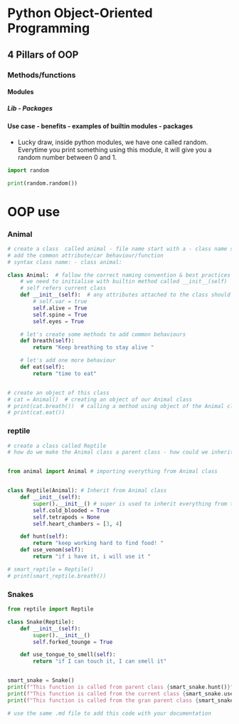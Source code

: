 # Python Object-Oriented Programming
## 4 Pillars of OOP
### Methods/functions
#### Modules
##### Lib - Packages

#### Use case - benefits - examples of builtin modules - packages
- Lucky draw, inside python modules, we have one called random. Everytime you print something using this module, it will give you a random number between 0 and 1.
```python
import random

print(random.random())
```

# OOP use
### Animal 

```python
# create a class  called animal - file name start with a - class name start with A
# add the common attribute/car behaviour/function
# syntax class name: - class animal:

class Animal:  # fallow the correct naming convention & best practices
    # we need to initialise with builtin method called __init__(self)
    # self refers current class
    def __init__(self):  # any attributes attached to the class should be part of init method
        # self.var = true
        self.alive = True
        self.spine = True
        self.eyes = True

    # let's create some methods to add common behaviours
    def breath(self):
        return "Keep breathing to stay alive "

    # let's add one more behaviour
    def eat(self):
        return "time to eat"


# create an object of this class
# cat = Animal()  # creating an object of our Animal class
# print(cat.breath())  # calling a method using object of the Animal class
# print(cat.eat())
```
### reptile

```python
# create a class called Reptile
# how do we make the Animal class a parent class - how could we inherit from the Animal class


from animal import Animal # importing everything from Animal class


class Reptile(Animal): # Inherit from Animal class
    def __init__(self):
        super().__init__() # super is used to inherit everything from the parent class
        self.cold_blooded = True
        self.tetrapods = None
        self.heart_chambers = [3, 4]

    def hunt(self):
        return "keep working hard to find food! "
    def use_venom(self):
        return "if i have it, i will use it "

# smart_reptile = Reptile()
# print(smart_reptile.breath())
```
### Snakes

```python
from reptile import Reptile

class Snake(Reptile):
    def __init__(self):
        super().__init__()
        self.forked_tounge = True

    def use_tongue_to_smell(self):
        return "if I can touch it, I can smell it"


smart_snake = Snake()
print(f"This function is called from parent class {smart_snake.hunt()}")
print(f"This function is called from the current class {smart_snake.use_tongue_to_smell()}")
print(f"This function is called from the gran parent class {smart_snake.breath()}")

# use the same .md file to add this code with your documentation 
```
